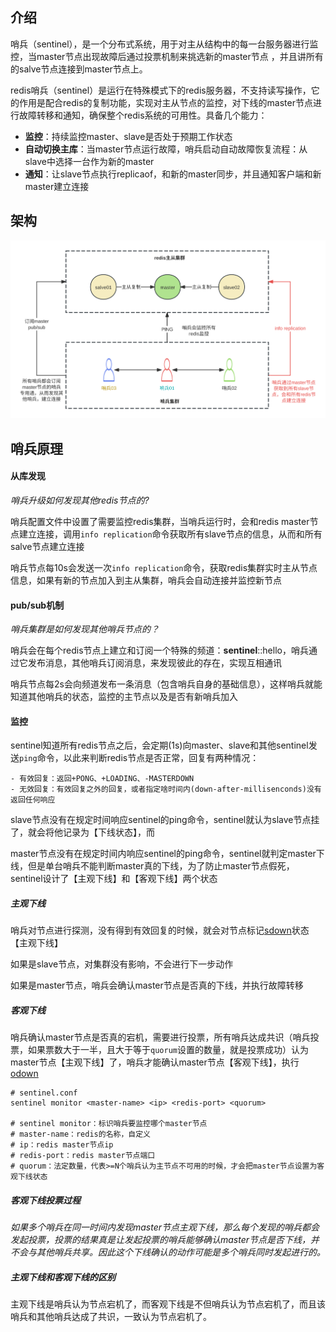 ## **介绍**

哨兵（sentinel），是一个分布式系统，用于对主从结构中的每一台服务器进行监控，当master节点出现故障后通过投票机制来挑选新的master节点 ，并且讲所有的salve节点连接到master节点上。

redis哨兵（sentinel）是运行在特殊模式下的redis服务器，不支持读写操作，它的作用是配合redis的复制功能，实现对主从节点的监控，对下线的master节点进行故障转移和通知，确保整个redis系统的可用性。具备几个能力：

- **监控**：持续监控master、slave是否处于预期工作状态
- **自动切换主库**：当master节点运行故障，哨兵启动自动故障恢复流程：从slave中选择一台作为新的master
- **通知**：让slave节点执行replicaof，和新的master同步，并且通知客户端和新master建立连接

## **架构**

<img src="redis-sentinel.svg" alt="架构图" style="zoom:100%;" />

## 哨兵原理

#### 从库发现

*哨兵升级如何发现其他redis节点的?*

哨兵配置文件中设置了需要监控redis集群，当哨兵运行时，会和redis master节点建立连接，调用`info replication`命令获取所有slave节点的信息，从而和所有 salve节点建立连接

哨兵节点每10s会发送一次`info replication`命令，获取redis集群实时主从节点信息，如果有新的节点加入到主从集群，哨兵会自动连接并监控新节点

#### pub/sub机制

*哨兵集群是如何发现其他哨兵节点的？*

哨兵会在每个redis节点上建立和订阅一个特殊的频道：__sentinel__::hello，哨兵通过它发布消息，其他哨兵订阅消息，来发现彼此的存在，实现互相通讯

哨兵节点每2s会向频道发布一条消息（包含哨兵自身的基础信息），这样哨兵就能知道其他哨兵的状态，监控的主节点以及是否有新哨兵加入

#### **监控**

sentinel知道所有redis节点之后，会定期(1s)向master、slave和其他sentinel发送`ping`命令，以此来判断redis节点是否正常，回复有两种情况：

```
- 有效回复：返回+PONG、+LOADING、-MASTERDOWN
- 无效回复：有效回复之外的回复，或者指定啥时间内(down-after-millisenconds)没有返回任何响应
```

slave节点没有在规定时间响应sentinel的ping命令，sentinel就认为slave节点挂了，就会将他记录为【下线状态】，而

master节点没有在规定时间内响应sentinel的ping命令，sentinel就判定master下线，但是单台哨兵不能判断master真的下线，为了防止master节点假死，sentinel设计了【主观下线】和【客观下线】两个状态

##### **主观下线**

哨兵对节点进行探测，没有得到有效回复的时候，就会对节点标记<u>sdown</u>状态【主观下线】

如果是slave节点，对集群没有影响，不会进行下一步动作

如果是master节点，哨兵会确认master节点是否真的下线，并执行故障转移

##### **客观下线**

哨兵确认master节点是否真的宕机，需要进行投票，所有哨兵达成共识（哨兵投票，如果票数大于一半，且大于等于`quorum`设置的数量，就是投票成功）认为master节点【主观下线】了，哨兵才能确认master节点【客观下线】，执行<u>odown</u>

```
# sentinel.conf
sentinel monitor <master-name> <ip> <redis-port> <quorum>

# sentinel monitor：标识哨兵要监控哪个master节点
# master-name：redis的名称，自定义
# ip：redis master节点ip
# redis-port：redis master节点端口
# quorum：法定数量，代表>=N个哨兵认为主节点不可用的时候，才会把master节点设置为客观下线状态
```

##### **客观下线投票过程**



*如果多个哨兵在同一时间内发现master节点主观下线，那么每个发现的哨兵都会发起投票，投票的结果真是让发起投票的哨兵能够确认master节点是否下线，并不会与其他哨兵共享。因此这个下线确认的动作可能是多个哨兵同时发起进行的。*

##### **主观下线和客观下线的区别**

主观下线是哨兵认为节点宕机了，而客观下线是不但哨兵认为节点宕机了，而且该哨兵和其他哨兵达成了共识，一致认为节点宕机了。

